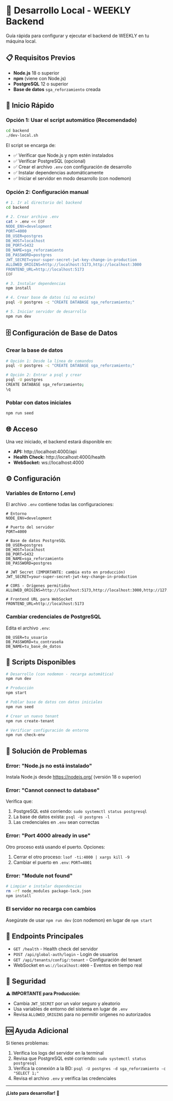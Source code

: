 # 🚀 Desarrollo Local - WEEKLY Backend

Guía rápida para configurar y ejecutar el backend de WEEKLY en tu máquina local.

## 📋 Requisitos Previos

- **Node.js** 18 o superior
- **npm** (viene con Node.js)
- **PostgreSQL** 12 o superior
- **Base de datos** `sga_reforzamiento` creada

## 🎯 Inicio Rápido

### Opción 1: Usar el script automático (Recomendado)

```bash
cd backend
./dev-local.sh
```

El script se encarga de:
- ✅ Verificar que Node.js y npm estén instalados
- ✅ Verificar PostgreSQL (opcional)
- ✅ Crear el archivo `.env` con configuración de desarrollo
- ✅ Instalar dependencias automáticamente
- ✅ Iniciar el servidor en modo desarrollo (con nodemon)

### Opción 2: Configuración manual

```bash
# 1. Ir al directorio del backend
cd backend

# 2. Crear archivo .env
cat > .env << EOF
NODE_ENV=development
PORT=4000
DB_USER=postgres
DB_HOST=localhost
DB_PORT=5432
DB_NAME=sga_reforzamiento
DB_PASSWORD=postgres
JWT_SECRET=your-super-secret-jwt-key-change-in-production
ALLOWED_ORIGINS=http://localhost:5173,http://localhost:3000
FRONTEND_URL=http://localhost:5173
EOF

# 3. Instalar dependencias
npm install

# 4. Crear base de datos (si no existe)
psql -U postgres -c "CREATE DATABASE sga_reforzamiento;"

# 5. Iniciar servidor de desarrollo
npm run dev
```

## 🗄️ Configuración de Base de Datos

### Crear la base de datos

```bash
# Opción 1: Desde la línea de comandos
psql -U postgres -c "CREATE DATABASE sga_reforzamiento;"

# Opción 2: Entrar a psql y crear
psql -U postgres
CREATE DATABASE sga_reforzamiento;
\q
```

### Poblar con datos iniciales

```bash
npm run seed
```

## 🌐 Acceso

Una vez iniciado, el backend estará disponible en:

- **API:** http://localhost:4000/api
- **Health Check:** http://localhost:4000/health
- **WebSocket:** ws://localhost:4000

## ⚙️ Configuración

### Variables de Entorno (.env)

El archivo `.env` contiene todas las configuraciones:

```env
# Entorno
NODE_ENV=development

# Puerto del servidor
PORT=4000

# Base de datos PostgreSQL
DB_USER=postgres
DB_HOST=localhost
DB_PORT=5432
DB_NAME=sga_reforzamiento
DB_PASSWORD=postgres

# JWT Secret (IMPORTANTE: cambia esto en producción)
JWT_SECRET=your-super-secret-jwt-key-change-in-production

# CORS - Orígenes permitidos
ALLOWED_ORIGINS=http://localhost:5173,http://localhost:3000,http://127.0.0.1:5173

# Frontend URL para WebSocket
FRONTEND_URL=http://localhost:5173
```

### Cambiar credenciales de PostgreSQL

Edita el archivo `.env`:

```env
DB_USER=tu_usuario
DB_PASSWORD=tu_contraseña
DB_NAME=tu_base_de_datos
```

## 🔧 Scripts Disponibles

```bash
# Desarrollo (con nodemon - recarga automática)
npm run dev

# Producción
npm start

# Poblar base de datos con datos iniciales
npm run seed

# Crear un nuevo tenant
npm run create-tenant

# Verificar configuración de entorno
npm run check-env
```

## 🐛 Solución de Problemas

### Error: "Node.js no está instalado"

Instala Node.js desde https://nodejs.org/ (versión 18 o superior)

### Error: "Cannot connect to database"

Verifica que:
1. PostgreSQL esté corriendo: `sudo systemctl status postgresql`
2. La base de datos exista: `psql -U postgres -l`
3. Las credenciales en `.env` sean correctas

### Error: "Port 4000 already in use"

Otro proceso está usando el puerto. Opciones:
1. Cerrar el otro proceso: `lsof -ti:4000 | xargs kill -9`
2. Cambiar el puerto en `.env`: `PORT=4001`

### Error: "Module not found"

```bash
# Limpiar e instalar dependencias
rm -rf node_modules package-lock.json
npm install
```

### El servidor no recarga con cambios

Asegúrate de usar `npm run dev` (con nodemon) en lugar de `npm start`

## 📝 Endpoints Principales

- `GET /health` - Health check del servidor
- `POST /api/global-auth/login` - Login de usuarios
- `GET /api/tenants/config/:tenant` - Configuración del tenant
- WebSocket en `ws://localhost:4000` - Eventos en tiempo real

## 🔐 Seguridad

⚠️ **IMPORTANTE para Producción:**
- Cambia `JWT_SECRET` por un valor seguro y aleatorio
- Usa variables de entorno del sistema en lugar de `.env`
- Revisa `ALLOWED_ORIGINS` para no permitir orígenes no autorizados

## 🆘 Ayuda Adicional

Si tienes problemas:

1. Verifica los logs del servidor en la terminal
2. Revisa que PostgreSQL esté corriendo: `sudo systemctl status postgresql`
3. Verifica la conexión a la BD: `psql -U postgres -d sga_reforzamiento -c "SELECT 1;"`
4. Revisa el archivo `.env` y verifica las credenciales

---

**¡Listo para desarrollar! 🎉**

